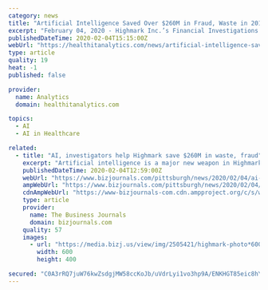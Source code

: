 ```yaml
---
category: news
title: "Artificial Intelligence Saved Over $260M in Fraud, Waste in 2019"
excerpt: "February 04, 2020 - Highmark Inc.’s Financial Investigations and Provider Review (FIPR) department has leveraged artificial intelligence to generate over $260 million ... But we also know year after year millions of health care dollars are lost to fraud, waste and abuse,” said Melissa Anderson, executive vice president and chief audit ..."
publishedDateTime: 2020-02-04T15:15:00Z
webUrl: "https://healthitanalytics.com/news/artificial-intelligence-saved-over-260m-in-fraud-waste-in-2019"
type: article
quality: 19
heat: -1
published: false

provider:
  name: Analytics
  domain: healthitanalytics.com

topics:
  - AI
  - AI in Healthcare

related:
  - title: "AI, investigators help Highmark save $260M in waste, fraud"
    excerpt: "Artificial intelligence is a major new weapon in Highmark Inc.'s war on fraud and waste, helping it to save more than $260 million by its efforts in 2019 alone. The Pittsburgh-based insurer said the combination of AI and human effort in its Financial Investigations and Provider Review department has been able to use algorithms and other methods to catch suspicious behavior before it becomes a major problem."
    publishedDateTime: 2020-02-04T12:59:00Z
    webUrl: "https://www.bizjournals.com/pittsburgh/news/2020/02/04/ai-investigators-help-highmark-save-260m-in-waste.html"
    ampWebUrl: "https://www.bizjournals.com/pittsburgh/news/2020/02/04/ai-investigators-help-highmark-save-260m-in-waste.amp.html"
    cdnAmpWebUrl: "https://www-bizjournals-com.cdn.ampproject.org/c/s/www.bizjournals.com/pittsburgh/news/2020/02/04/ai-investigators-help-highmark-save-260m-in-waste.amp.html"
    type: article
    provider:
      name: The Business Journals
      domain: bizjournals.com
    quality: 57
    images:
      - url: "https://media.bizj.us/view/img/2505421/highmark-photo*600xx973-649-0-150.jpg"
        width: 600
        height: 400

secured: "C0A3rRQ7juW76kwZsdgjMW58ccKoJb/uVdrLyi1vo3hp9A/ENKHGT85eic8hYJziGwXtpBDehuh13bA6C754ta1tI6/wO8PBEturK1Mexra5HxV3Q+248IdgEbc+blhx7kFOYuRjyyGhf/fYPnbmskWacLGliZRq5idW6+D/lEfXUc9InreHcm183WpjVodZOznwHvYvI1QxAL2CDWfPei1xwOihrJqTrQnTmOPkBOQQW8ZkDkpgDgtawABNjfis/UKBF1pFJa8AVNinJxUaRsIK15s//Yb6FTFs30B2M3diosiFqMk3pCoqs6Ul0NQ4C7/lAtcS2nlX9Z4f8uI2SDGAox/DsZ3jCJF2U4yUWnh6uwwRqlJhVYc19T6ZKk2aAHfYoeBh6JPSp3bFvCXoBwQNLG1IUHp7kH7PsPbc9t7Cr0IsGyPaUpiSM8gCVL6v0rFOjf2ipffHrTkyxJALmJ/99sVpkiHE9YhokvQktY8=;lv1LGI5UnzMMxtdCTjEIhA=="
---
```


